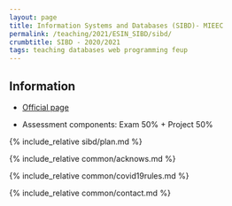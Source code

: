 ```yaml
---
layout: page
title: Information Systems and Databases (SIBD)- MIEEC
permalink: /teaching/2021/ESIN_SIBD/sibd/
crumbtitle: SIBD - 2020/2021
tags: teaching databases web programming feup
---
```


## Information

- [Official page](https://sigarra.up.pt/feup/pt/ucurr_geral.ficha_uc_view?pv_ocorrencia_id=461325)

- Assessment components: Exam 50% + Project 50%

{% include_relative sibd/plan.md %}

{% include_relative common/acknows.md %}

{% include_relative common/covid19rules.md %}

{% include_relative common/contact.md %}